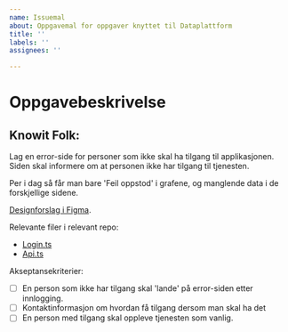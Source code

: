 ```yaml
---
name: Issuemal
about: Oppgavemal for oppgaver knyttet til Dataplattform
title: ''
labels: ''
assignees: ''

---
```


# Oppgavebeskrivelse


## Knowit Folk: 
Lag en error-side for personer som ikke skal ha tilgang til applikasjonen. Siden skal informere om at personen ikke har tilgang til tjenesten.

Per i dag så får man bare 'Feil oppstod' i grafene, og manglende data i de forskjellige sidene.



[Designforslag i Figma](https://pages.github.com/).



Relevante filer i relevant repo:
- [Login.ts](https://pages.github.com/)
- [Api.ts](https://pages.github.com/)


Akseptansekriterier:
- [ ] En person som ikke har tilgang skal 'lande' på error-siden etter innlogging.
- [ ] Kontaktinformasjon om hvordan få tilgang dersom man skal ha det
- [ ] En person med tilgang skal oppleve tjenesten som vanlig.
